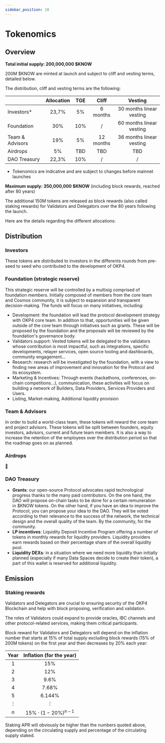 ```yaml
---
sidebar_position: 10
---
```


# Tokenomics

## Overview

**Total initial supply: 200,000,000 $KNOW**

200M $KNOW are minted at launch and subject to cliff and vesting terms, detailed below.

The distribution, cliff and vesting terms are the following:

|                 | Allocation | TGE  |   Cliff   |         Vesting          |
|-----------------|:----------:|:----:|:---------:|:------------------------:|
| Investors*      |    23,7%   |  5%  |  6 months | 30 months linear vesting |
| Foundation      |     30%    |  10% |     /     | 60 months linear vesting |
| Team & Advisors |     19%    |  5% | 12 months | 36 months linear vesting |
| Airdrops        |      5%    |  TBD |    TBD    |            TBD           |
| DAO Treasury    |    22,3%   |  10% |     /     |             /            |

* Tokenomics are indicative and are subject to changes before mainnet launches

**Maximum supply: 350,000,000 $KNOW** (including block rewards, reached after 80 years)

The additional 150M tokens are released as block rewards (also called staking rewards) for Validators and Delegators over the 80 years following the launch.

Here are the details regarding the different allocations:

## Distribution

### Investors

These tokens are distributed to investors in the differents rounds from pre-seed to seed who contributed to the development of OKP4.

### Foundation (strategic reserve)

This strategic reserve will be controlled by a multisig comprised of foundation members. Initially composed of members from the core team and Cosmos community, it is subject to expansion and transparent decision-making. The funds will focus on many initiatives, including:

* Development: the foundation will lead the protocol development strategy with OKP4 core team. In addition to that, opportunities will be given outside of the core team through initiatives such as grants. These will be proposed by the foundation and the proposals will be reviewed by the foundation's governance body.
* Validators support: Vested tokens will be delegated to the validators whose contribution is most impactful, such as integrations, specific developments, relayer services, open source tooling and dashboards, community engagement...
* Research: research will be investigated by the foundation, with a view to finding new areas of improvement and innovation for the Protocol and its ecosystem.
* Marketing & Incentives: Through events (hackathons, conferences, on-chain competitions...), communication, these activities will focus on building a network of Builders, Data Providers, Services Providers and Users.
* Listing, Market-making, Additional liquidity provision

### Team & Advisors

In order to build a world-class team, these tokens will reward the core team and project advisors. These tokens will be split between founders, equity investors, advisors, current and future team members. It is also a way to increase the retention of the employees over the distribution period so that the roadmap goes on as planned.

### Airdrops

:eyes:

### DAO Treasury

* **Grants**: our open-source Protocol advocates rapid technological progress thanks to the many paid contributors. On the one hand, the DAO will propose on-chain tasks to be done for a certain remuneration in $KNOW tokens. On the other hand, if you have an idea to improve the Protocol, you can propose your idea to the DAO. They will be voted according to their relevance to the success of the network, the technical design and the overall quality of the team. By the community, for the community.
* **LP incentives**: Liquidity Deposit Incentive Program offering a number of tokens in monthly rewards for liquidity providers. Liquidity providers earn rewards based on their percentage share of the overall liquidity pool.
* **Liquidity DEXs**: in a situation where we need more liquidity than initially planned (especially if many Data Spaces decide to create their token), a part of this wallet is reserved for additional liquidity.

## Emission

### Staking rewards

Validators and Delegators are crucial to ensuring security of the OKP4 Blockchain and help with block proposing, verification and validation.

The roles of Validators could expand to provide oracles, IBC channels and other protocol-related services, making them critical participants.

Block reward for Validators and Delegators will depend on the inflation number that starts at 15% of total supply excluding block rewards (15% of 200M tokens) on the first year and then decreases by 20% each year:

| Year     |  Inflation (for the year) |
|:--------:|:-------------------------:|
| 1        |  15%                      |
| 2        |  12%                      |
| 3        |  9.6%                     |
| 4        |  7.68%                    |
| 5        |  6.144%                   |
| $\vdots$ |  $\vdots$                 |
| $n$      |  $15\%\cdotp(1-20\%)^{n-1}$       |

Staking APR will obviously be higher than the numbers quoted above, depending on the circulating supply and percentage of the circulating supply staked.
